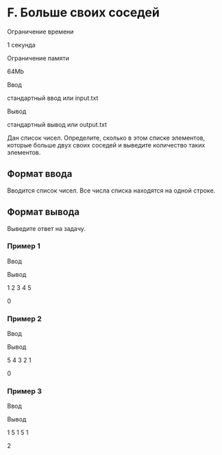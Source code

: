 F. Больше своих соседей
=======================

Ограничение времени

1 секунда

Ограничение памяти

64Mb

Ввод

стандартный ввод или input.txt

Вывод

стандартный вывод или output.txt

Дан список чисел. Определите, сколько в этом списке элементов, которые больше двух своих соседей и выведите количество таких элементов.

Формат ввода
------------

Вводится список чисел. Все числа списка находятся на одной строке.

Формат вывода
-------------

Выведите ответ на задачу.

### Пример 1

Ввод

Вывод

1 2 3 4 5

0

### Пример 2

Ввод

Вывод

5 4 3 2 1

0

### Пример 3

Ввод

Вывод

1 5 1 5 1

2